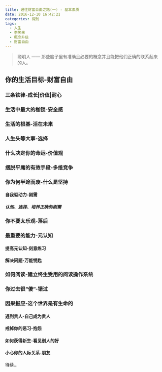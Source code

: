 ```yaml
---
title: 通往财富自由之路(一) - 基本素质
date: 2016-12-10 16:42:21
categories: 得到
tags:
  - 人生
  - 李笑来
  - 概念升级
  - 财富自由
---
```

<blockquote class="blockquote-center">聪明人 —— 那些脑子里有准确且必要的概念并且能把他们正确的联系起来的人。
</blockquote>

<!--more-->

## 你的生活目标-财富自由

### 三条铁律-成长|价值|耐心

### 生活中最大的枷锁-安全感

### 生活的根基-活在未来

### 人生头等大事-选择

### 什么决定你的命运-价值观

### 摆脱平庸的有效手段-多维竞争

### 你为何半途而废-什么是坚持

#### 自我驱动力-刚需

##### 认知、选择、培养正确的刚需

### 你不要太乐观-落后

### 最重要的能力-元认知

#### 提高元认知-刻意练习

#### 解决问题-万能钥匙

### 如何阅读-建立终生受用的阅读操作系统

### 你过去很“傻”-错过

### 因果报应-这个世界是有生命的

#### 遇到贵人-自己成为贵人

#### 戒掉你的恶习-抱怨

#### 如何获得新生-看见别人的好

#### 小心你的人际关系-朋友


待续...
